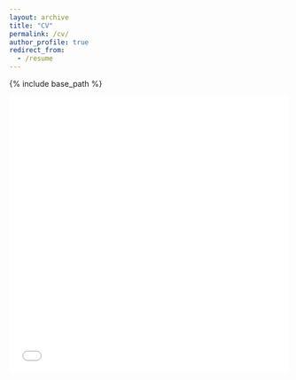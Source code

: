 ```yaml
---
layout: archive
title: "CV"
permalink: /cv/
author_profile: true
redirect_from:
  - /resume
---
```


{% include base_path %}

<iframe src="/files/paper1" width="100%" height="500" frameborder="no" border="0" marginwidth="0" marginheight="0"></iframe>




<!-- **School of Information Science  and Engineering**,
**Southeast University**

**Nanjing,China**

Education
======
* B.S. in Communication Engineering, Harbin Institute of Technology, 2018-2022
* M.S. in Communication Engineering, Southeast University, 2025(expected)
* Ph.D in Statistical, xxx University, 2029 (expected)

Work experience
======
* Summer 2015: Research Assistant
  * Github University
  * Duties included: Tagging issues
  * Supervisor: Professor Git

* Fall 2015: Research Assistant
  * Github University
  * Duties included: Merging pull requests
  * Supervisor: Professor Hub
  





Skills
======
* Altum Designer
* Code
  * Latex
  * Matlab
  * Python
* Football, Basketboll

Publications
======
  <ul>{% for post in site.publications %}
    {% include archive-single-cv.html %}
  {% endfor %}</ul>
  
Talks
======
  <ul>{% for post in site.talks %}
    {% include archive-single-talk-cv.html %}
  {% endfor %}</ul>
  
Teaching
======
  <ul>{% for post in site.teaching %}
    {% include archive-single-cv.html %}
  {% endfor %}</ul>
  
Service and leadership
======
* Currently signed in to 43 different slack teams -->
